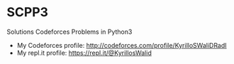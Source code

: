 # SCPP3
Solutions Codeforces Problems in Python3
* My Codeforces profile: http://codeforces.com/profile/KyrilloSWaliDRadI
* My repl.it profile: https://repl.it/@KyrillosWalid
